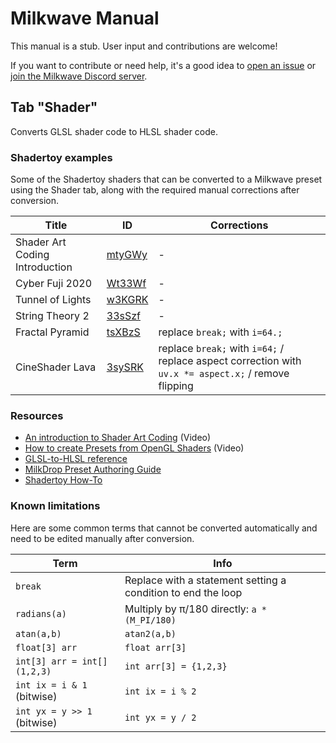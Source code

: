 ﻿# Milkwave Manual

This manual is a stub. User input and contributions are welcome! 

If you want to contribute or need help, it's a good idea to [open an issue](https://github.com/IkeC/Milkwave/issues) or [join the Milkwave Discord server](https://bit.ly/Ikes-Discord).

## Tab "Shader"

Converts GLSL shader code to HLSL shader code.

### Shadertoy examples

Some of the Shadertoy shaders that can be converted to a Milkwave preset using the Shader tab, along with the required manual corrections after conversion.

| Title | ID  | Corrections |
| ----- | --- | ------------------------------------- |
| Shader Art Coding Introduction | [mtyGWy](https://www.shadertoy.com/view/mtyGWy) | - |
| Cyber Fuji 2020 | [Wt33Wf](https://www.shadertoy.com/view/Wt33Wf) | - |
| Tunnel of Lights | [w3KGRK](https://www.shadertoy.com/view/w3KGRK) | - |
| String Theory 2 | [33sSzf](https://www.shadertoy.com/view/33sSzf) | - |
| Fractal Pyramid | [tsXBzS](https://www.shadertoy.com/view/tsXBzS) | replace `break;` with `i=64.;` |
| CineShader Lava | [3sySRK](https://www.shadertoy.com/view/3sySRK) | replace `break;` with `i=64;` / replace aspect correction with `uv.x *= aspect.x;` / remove flipping |

### Resources

- [An introduction to Shader Art Coding](https://www.youtube.com/watch?v=f4s1h2YETNY) (Video)
- [How to create Presets from OpenGL Shaders](https://www.youtube.com/watch?v=Ur2gPa996Aw) (Video)
- [GLSL-to-HLSL reference](https://learn.microsoft.com/en-us/windows/uwp/gaming/glsl-to-hlsl-reference)
- [MilkDrop Preset Authoring Guide](https://www.geisswerks.com/milkdrop/milkdrop_preset_authoring.html#3f)
- [Shadertoy How-To](https://www.shadertoy.com/howto)

### Known limitations

Here are some common terms that cannot be converted automatically and need to be edited manually after conversion.

| Term | Info |
| ---- | ---- |
| `break` | Replace with a statement setting a condition to end the loop |
| `radians(a)` | Multiply by π/180 directly: `a * (M_PI/180)` |
| `atan(a,b)` | `atan2(a,b)` |
| `float[3] arr` | `float arr[3]` |
| `int[3] arr = int[](1,2,3)` | `int arr[3] = {1,2,3}` |
| `int ix = i & 1` (bitwise) | `int ix = i % 2` |
| `int yx = y >> 1` (bitwise) | `int yx = y / 2` |

